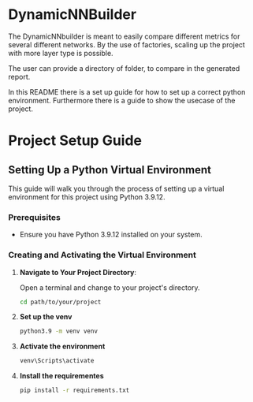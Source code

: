 # DynamicNNBuilder

The DynamicNNbuilder is meant to easily compare different metrics for several different networks. 
By the use of factories, scaling up the project with more layer type is possible.

The user can provide a directory of folder, to compare in the generated report.

In this README there is a set up guide for how to set up a correct python environment.
Furthermore there is a guide to show the usecase of the project.


# Project Setup Guide

## Setting Up a Python Virtual Environment

This guide will walk you through the process of setting up a virtual environment for this project using Python 3.9.12.

### Prerequisites

- Ensure you have Python 3.9.12 installed on your system.

### Creating and Activating the Virtual Environment

1. **Navigate to Your Project Directory**:
   
   Open a terminal and change to your project's directory.

   ```bash
   cd path/to/your/project
2. **Set up the venv**

    ```bash
    python3.9 -m venv venv
3. **Activate the environment**
    ```bash
    venv\Scripts\activate
4. **Install the requirementes**
    ```bash
    pip install -r requirements.txt